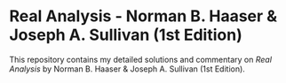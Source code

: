 # Real Analysis - Norman B. Haaser & Joseph A. Sullivan (1st Edition)

This repository contains my detailed solutions and commentary on *Real Analysis* by Norman B. Haaser & Joseph A. Sullivan (1st Edition).
